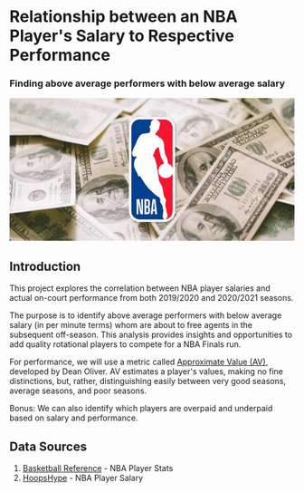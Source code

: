 # Relationship between an NBA Player's Salary to Respective Performance
### Finding above average performers with below average salary

![header_picture](https://github.com/aclao89/NBA_Salaries_Performance/blob/main/Images/salary_nba-768x384.jpg)

## Introduction

This project explores the correlation between NBA player salaries and actual on-court performance from both 2019/2020 and 2020/2021 seasons.

The purpose is to identify above average performers with below average salary (in per minute terms) whom are about to free agents in the subsequent off-season. This analysis provides insights and opportunities to add quality rotational players to compete for a NBA Finals run.

For performance, we will use a metric called [Approximate Value (AV)](https://www.nbastuffer.com/analytics101/approximate-value/), developed by Dean Oliver. AV estimates a player's values, making no fine distinctions, but, rather, distinguishing easily between very good seasons, average seasons, and poor seasons.

Bonus: We can also identify which players are overpaid and underpaid based on salary and performance.

## Data Sources

1. [Basketball Reference](https://www.basketball-reference.com/leagues/NBA_2020_totals.html) - NBA Player Stats
2. [HoopsHype](https://hoopshype.com/salaries/players/) - NBA Player Salary
